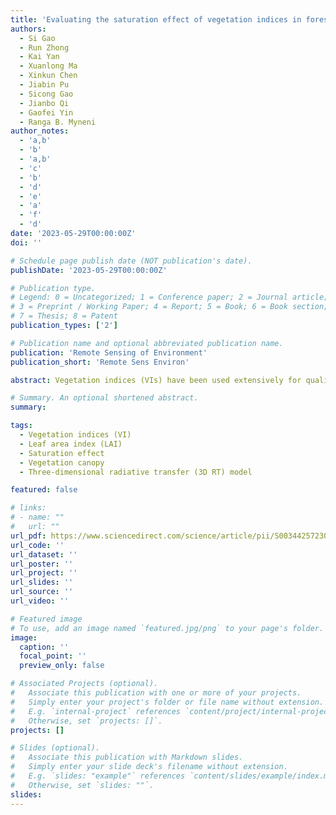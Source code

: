 ```yaml
---
title: 'Evaluating the saturation effect of vegetation indices in forests using 3D radiative transfer simulations and satellite observations'
authors:
  - Si Gao
  - Run Zhong
  - Kai Yan
  - Xuanlong Ma
  - Xinkun Chen
  - Jiabin Pu
  - Sicong Gao
  - Jianbo Qi
  - Gaofei Yin
  - Ranga B. Myneni
author_notes:
  - 'a,b'
  - 'b'
  - 'a,b'
  - 'c'
  - 'b'
  - 'd'
  - 'e'
  - 'a'
  - 'f'
  - 'd'
date: '2023-05-29T00:00:00Z'
doi: ''

# Schedule page publish date (NOT publication's date).
publishDate: '2023-05-29T00:00:00Z'

# Publication type.
# Legend: 0 = Uncategorized; 1 = Conference paper; 2 = Journal article;
# 3 = Preprint / Working Paper; 4 = Report; 5 = Book; 6 = Book section;
# 7 = Thesis; 8 = Patent
publication_types: ['2']

# Publication name and optional abbreviated publication name.
publication: 'Remote Sensing of Environment'
publication_short: 'Remote Sens Environ'

abstract: Vegetation indices (VIs) have been used extensively for qualitative and quantitative remote sensing monitoring of vegetation vigor and growth dynamics. However, the saturation phenomenon of VIs (i.e., insignificant change at moderate to high vegetation densities) poses a known limitation to their ability to characterize surface vegetation over the dense canopy. Although the mechanisms underlying saturation are relatively straightforward and several VIs have been proposed to mitigate the saturation effect, the assessment of the saturation effect of VIs remains insufficient. Notably, no unified metric has been proposed to quantify the VI saturation phenomenon, limiting VI selection in practical applications. In this study, we proposed two indicators to describe the saturation phenomenon and utilized a well-validated three-dimensional (3D) canopy radiative transfer (RT) model large-scale remote sensing data and image simulation framework (LESS) to simulate the bidirectional reflectance factor (BRF) of six forests scenes and assessed the variations in VIs in relation to leaf area index (LAI) values over different backgrounds, sun-sensor geometries, and spatial distribution types. The saturation characteristics of 36 VIs were evaluated in combination with simulation results and satellite observations from multiple sensors. The ranking of VI saturation from simulated and satellite results revealed a good agreement. Our results indicated that the simple ratio vegetation index (SR) performed best with the highest saturation point and can well characterize the surface vegetation condition until LAI reaches 4. Besides, we found that the saturation effect of VIs was influenced by soil brightness, sun-sensor geometry, and canopy structure. SR, modified simple ratio (MSR) and normalized green red difference index (NGRDI) were the most susceptible to these disturbing factors, although they had higher resistance to saturation. Modified triangular vegetation index 1 (MTVI1), modified non-linear vegetation index (MNLI), triangular greenness index (TGI), and triangular vegetation index (TriVI) performed well overall, combining the ability to resist saturation and disturbance factors. Appropriate application of VIs can help better understand vegetation responses to climate change and accurately assess ecosystem status. Our results contribute to the understanding of the VI saturation effect and provide a combined model and satellite data experimental workflow in appropriate VI selection to accurately characterize vegetation.

# Summary. An optional shortened abstract.
summary: 

tags:
  - Vegetation indices (VI)
  - Leaf area index (LAI)
  - Saturation effect
  - Vegetation canopy
  - Three-dimensional radiative transfer (3D RT) model

featured: false

# links:
# - name: ""
#   url: ""
url_pdf: https://www.sciencedirect.com/science/article/pii/S003442572300216X
url_code: ''
url_dataset: ''
url_poster: ''
url_project: ''
url_slides: ''
url_source: ''
url_video: ''

# Featured image
# To use, add an image named `featured.jpg/png` to your page's folder.
image:
  caption: ''
  focal_point: ''
  preview_only: false

# Associated Projects (optional).
#   Associate this publication with one or more of your projects.
#   Simply enter your project's folder or file name without extension.
#   E.g. `internal-project` references `content/project/internal-project/index.md`.
#   Otherwise, set `projects: []`.
projects: []

# Slides (optional).
#   Associate this publication with Markdown slides.
#   Simply enter your slide deck's filename without extension.
#   E.g. `slides: "example"` references `content/slides/example/index.md`.
#   Otherwise, set `slides: ""`.
slides:
---
```


